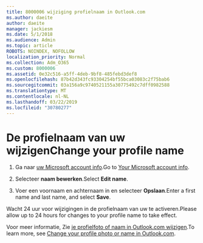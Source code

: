 ```yaml
---
title: 8000006 wijziging profielnaam in Outlook.com
ms.author: daeite
author: daeite
manager: jackiesm
ms.date: 5/1/2018
ms.audience: Admin
ms.topic: article
ROBOTS: NOINDEX, NOFOLLOW
localization_priority: Normal
ms.collection: Adm_O365
ms.custom: 8000006
ms.assetid: 0e32c516-a5ff-4deb-9bf8-485febd3def8
ms.openlocfilehash: 87b42d343fc93304254bf55bca03083c2f75bab6
ms.sourcegitcommit: 03a156a9c9740521155a30775492c7dff0982588
ms.translationtype: MT
ms.contentlocale: nl-NL
ms.lasthandoff: 03/22/2019
ms.locfileid: "30780277"
---
```

# <a name="change-your-profile-name"></a><span data-ttu-id="8383e-102">De profielnaam van uw wijzigen</span><span class="sxs-lookup"><span data-stu-id="8383e-102">Change your profile name</span></span>

1. <span data-ttu-id="8383e-103">Ga naar [uw Microsoft account info](https://go.microsoft.com/fwlink/p/?linkid=860841).</span><span class="sxs-lookup"><span data-stu-id="8383e-103">Go to [Your Microsoft account info](https://go.microsoft.com/fwlink/p/?linkid=860841).</span></span>
    
2. <span data-ttu-id="8383e-104">Selecteer **naam bewerken**.</span><span class="sxs-lookup"><span data-stu-id="8383e-104">Select **Edit name**.</span></span> 
    
3. <span data-ttu-id="8383e-105">Voer een voornaam en achternaam in en selecteer **Opslaan**.</span><span class="sxs-lookup"><span data-stu-id="8383e-105">Enter a first name and last name, and select **Save**.</span></span> 
    
<span data-ttu-id="8383e-106">Wacht 24 uur voor wijzigingen in de profielnaam van uw te activeren.</span><span class="sxs-lookup"><span data-stu-id="8383e-106">Please allow up to 24 hours for changes to your profile name to take effect.</span></span>
  
<span data-ttu-id="8383e-107">Voor meer informatie, Zie [je profielfoto of naam in Outlook.com wijzigen](https://go.microsoft.com/fwlink/?linkid=873110).</span><span class="sxs-lookup"><span data-stu-id="8383e-107">To learn more, see [Change your profile photo or name in Outlook.com](https://go.microsoft.com/fwlink/?linkid=873110).</span></span>
  

